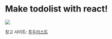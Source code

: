 # Make todolist with react!

<p aligh="center">
<img src="https://user-images.githubusercontent.com/73435545/107045782-449bfd00-6809-11eb-96d5-d5e43590bf4b.PNG">
</p>

참고 사이트: [투두리스트](https://www.youtube.com/watch?v=pCA4qpQDZD8)
